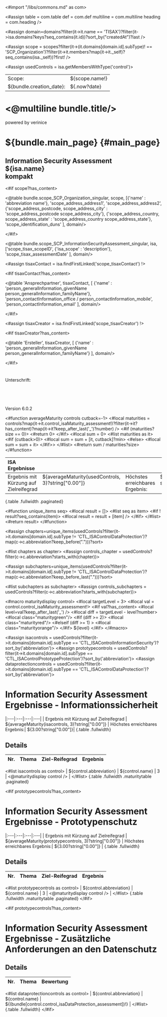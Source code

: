 <#import "/libs/commons.md" as com>

<#assign table = com.table
         def = com.def
         multiline = com.multiline
         heading = com.heading />

<style>
<@com.defaultStyles />
h1, h2, h3, h4, h5, h6 {
  page-break-after: avoid;
}

td {
  vertical-align: top;
}

.main_page {
  page-break-after: always;
}

.main_page table th:first-child, .main_page table td:first-child {
  width: 8cm;
  padding-left:0;
}

.fullwidth {
  width: 100%;
}

.nobreak {
  page-break-inside: avoid;
}

.maturityred {
  color: #f00;
}

.maturityorange {
  color: #f90;
}

.maturitygreen {
  color: #396;
}

table.maturitytable > tbody > tr > td:nth-child(3),
table.maturitytable > tbody > tr > td:nth-child(4) {
  text-align: center;
}

.paginated {
  -fs-table-paginate: paginate;
}
</style>

<#assign domain=domains?filter(it->it.name == 'TISAX')?filter(it->isa.domains?keys?seq_contains(it.id))?sort_by("createdAt")?last />

<#assign scope = scopes?filter(it->(it.domains[domain.id].subType)! == 'SCP_Organization')?filter(it->it.members?map(it->it._self)?seq_contains(isa._self))?first! />

<#assign usedControls = isa.getMembersWithType('control')>


<div class="footer-left">
  <table>
    <tr>
      <td>Scope: </td>
      <td>${scope.name!}</td>
    </tr>
    <tr>
      <td>${bundle.creation_date}: </td>
      <td>${.now?date}</td>
    </tr>
  </table>
</div>

<div class="cover">
<h1><@multiline bundle.title/></h1>
<p>powered by verinice</p>
</div>


# ${bundle.main_page} {#main_page}

<h2>Information Security Assessment<br/>${isa.name}<br/>kompakt</h2>
<div class="main_page">

<#if scope?has_content>

<@table bundle.scope_SCP_Organization_singular,
scope,
[{'name' : 'abbreviation name'},
'scope_address_address1',
'scope_address_address2',
{'scope_address_postcode, scope_address_city' : 'scope_address_postcode scope_address_city'},
{'scope_address_country, scope_address_state' : 'scope_address_country scope_address_state'},
'scope_identification_duns'
],
domain/>

</#if>


<@table bundle.scope_SCP_InformationSecurityAssessment_singular,
isa,
['scope_tisax_scopeID',
{'isa_scope' : 'description'},
'scope_tisax_assessmentDate'
],
domain/>

<#assign tisaxContact = isa.findFirstLinked('scope_tisaxContact') !>

<#if tisaxContact?has_content>

<@table 'Ansprechpartner',
  tisaxContact,
  [
   {'name' : 'person_generalInformation_givenName person_generalInformation_familyName'},
   'person_contactInformation_office / person_contactInformation_mobile',
   'person_contactInformation_email'
  ],
domain/>

</#if>

<#assign tisaxCreator = isa.findFirstLinked('scope_tisaxCreator') !>

<#if tisaxCreator?has_content>

<@table 'Ersteller',
  tisaxCreator,
  [
   {'name' : 'person_generalInformation_givenName person_generalInformation_familyName'}
  ],
domain/>

</#if>


<div style="margin-top:1cm; margin-bottom:2cm">
Unterschrift:
</div>

Version 6.0.2

</div>

<#function averageMaturity controls cutback=-1>
<#local maturities = controls?map(it->it.control_isaMaturity_assessment!)?filter(it->it?has_content)?map(it->it?keep_after_last('_')?number) />
<#if (maturities?size == 0)>
<#return 0>
</#if>
<#local sum = 0>
<#list maturities as it>
<#if (cutback>0)>
<#local sum = sum + [it, cutback]?min>
<#else>
<#local sum = sum + it>
</#if>>
</#list>
<#return sum / maturities?size>
</#function>


| ISA Ergebnisse    | | | |
|:---|:---|:---|:---|
| Ergebnis mit Kürzung auf Zielreifegrad  | ${averageMaturity(usedControls, 3)?string["0.00"]}  | Höchstes erreichbares Ergebnis:| ${3.00?string["0.00"]} |
{.table .fullwidth .paginated}

<#function unique_items seq>
  <#local result = []>
  <#list seq as item>
    <#if ! result?seq_contains(item)>
      <#local result = result + [item] />
    </#if>
  </#list>
  <#return result>
</#function>


<#assign chapters=unique_items(usedControls?filter(it->it.domains[domain.id].subType != 'CTL_ISAControlDataProtection')?map(c->c.abbreviation?keep_before(".")))?sort>

<object type="jfreechart/veo-spiderweb" style="margin-bottom: 2cm;width:17cm;height:15cm;margin:auto;" title="Ergebnis je Kapitel (ohne Kürzung)" alt="Diagramm: Ergebnis je Kapitel (ohne Kürzung)" interiorGap="0.4">
<#list chapters as chapter>
  <data row="Zielreifegrad" column="${chapter} ${bundle["chapter_label_"+chapter]}" value="3"/>
<#assign controls_chapter = usedControls?filter(c->c.abbreviation?starts_with(chapter))>
  <data row="Ergebnis" column="${chapter} ${bundle["chapter_label_"+chapter]}" value="${averageMaturity(controls_chapter)?c}"/>
</#list>
</object>

<div class="pagebreak" />

<#assign subchapters=unique_items(usedControls?filter(it->it.domains[domain.id].subType != 'CTL_ISAControlDataProtection')?map(c->c.abbreviation?keep_before_last(".")))?sort>

<object type="jfreechart/veo-spiderweb" style="margin-bottom: 2cm;width:17cm;height:15cm;margin:auto;" title="Ergebnis je Unterkapitel (ohne Kürzung)" alt="Diagramm: Ergebnis je Unterkapitel (ohne Kürzung)" interiorGap="0.6">
<#list subchapters as subchapter>
  <data row="Zielreifegrad" column="${subchapter} ${bundle["chapter_label_"+subchapter]}" value="3"/>
<#assign controls_subchapters = usedControls?filter(c->c.abbreviation?starts_with(subchapter))>
  <data row="Ergebnis" column="${subchapter} ${bundle["chapter_label_"+subchapter]}" value="${averageMaturity(controls_subchapters)?c}"/>
</#list>
</object>

<div class="pagebreak" />

<#macro maturitydisplay control>
<#local targetLevel = 3>
<#local val = control.control_isaMaturity_assessment!>
<#if val?has_content>
<#local level=val?keep_after_last('_') />
<#local diff = targetLevel - level?number>
<#local class="maturitygreen"/>
<#if (diff >= 2)>
<#local class="maturityred"/>
<#elseif (diff >= 1) >
<#local class="maturityorange"/>
</#if>
<span class="${class}">${level}</span>
</#if>
</#macro>

<#assign isacontrols = usedControls?filter(it->it.domains[domain.id].subType == 'CTL_ISAControlInformationSecurity')?sort_by('abbreviation')>
<#assign prototypecontrols = usedControls?filter(it->it.domains[domain.id].subType == 'CTL_ISAControlPrototypeProtection')?sort_by('abbreviation')>
<#assign dataprotectioncontrols = usedControls?filter(it->it.domains[domain.id].subType == 'CTL_ISAControlDataProtection')?sort_by('abbreviation')>

# Information Security Assessment <br/> Ergebnisse - Informationssicherheit

|:---|:---|:---|:---|
| Ergebnis mit Kürzung auf Zielreifegrad  | ${averageMaturity(isacontrols, 3)?string["0.00"]}   | Höchstes erreichbares Ergebnis:| ${3.00?string["0.00"]}|
{.table .fullwidth}


## Details

| Nr. | Thema | Ziel-Reifegrad | Ergebnis |
|:---|:---|:---:|:---:|
<#list isacontrols as control>
| ${control.abbreviation} | ${control.name} | 3 | <@maturitydisplay control /> |
</#list>
{.table .fullwidth .maturitytable  .paginated}

<#if prototypecontrols?has_content>

<div class="pagebreak" />


# Information Security Assessment <br/> Ergebnisse - Prototypenschutz

|:---|:---|:---|:---|
| Ergebnis mit Kürzung auf Zielreifegrad  | ${averageMaturity(prototypecontrols, 3)?string["0.00"]}   | Höchstes erreichbares Ergebnis:| ${3.00?string["0.00"]} |
{.table .fullwidth}


## Details

| Nr. | Thema | Ziel-Reifegrad | Ergebnis |
|:---|:---|:---:|:---:|
<#list prototypecontrols as control>
| ${control.abbreviation} | ${control.name} | 3 | <@maturitydisplay control /> |
</#list>
{.table .fullwidth .maturitytable .paginated}
</#if>

<#if prototypecontrols?has_content>

<div class="pagebreak" />


# Information Security Assessment <br/> Ergebnisse - Zusätzliche Anforderungen an den Datenschutz

## Details

| Nr. | Thema | Bewertung |
|:---|:---|:---|
<#list dataprotectioncontrols as control>
| ${control.abbreviation} | ${control.name} | ${(bundle[control.control_isaDataProtection_assessment])!} |
</#list>
{.table .fullwidth}
</#if>